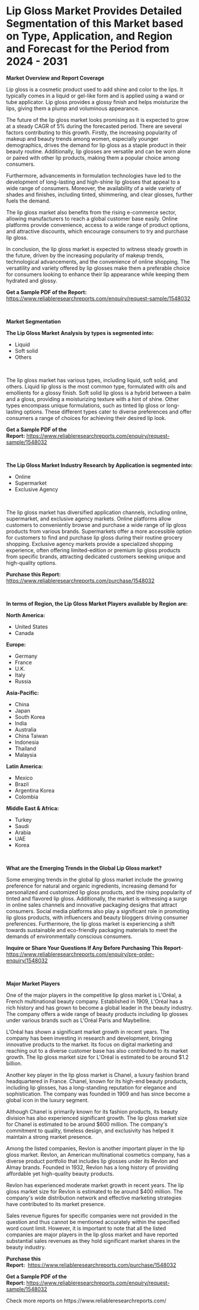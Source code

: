 <p><h1>Lip Gloss Market Provides Detailed Segmentation of this Market based on Type, Application, and Region and Forecast for the Period from 2024 - 2031</h1></p><p><strong>Market Overview and Report Coverage</strong></p>
<p><p>Lip gloss is a cosmetic product used to add shine and color to the lips. It typically comes in a liquid or gel-like form and is applied using a wand or tube applicator. Lip gloss provides a glossy finish and helps moisturize the lips, giving them a plump and voluminous appearance.</p><p>The future of the lip gloss market looks promising as it is expected to grow at a steady CAGR of 5% during the forecasted period. There are several factors contributing to this growth. Firstly, the increasing popularity of makeup and beauty trends among women, especially younger demographics, drives the demand for lip gloss as a staple product in their beauty routine. Additionally, lip glosses are versatile and can be worn alone or paired with other lip products, making them a popular choice among consumers.</p><p>Furthermore, advancements in formulation technologies have led to the development of long-lasting and high-shine lip glosses that appeal to a wide range of consumers. Moreover, the availability of a wide variety of shades and finishes, including tinted, shimmering, and clear glosses, further fuels the demand.</p><p>The lip gloss market also benefits from the rising e-commerce sector, allowing manufacturers to reach a global customer base easily. Online platforms provide convenience, access to a wide range of product options, and attractive discounts, which encourage consumers to try and purchase lip gloss.</p><p>In conclusion, the lip gloss market is expected to witness steady growth in the future, driven by the increasing popularity of makeup trends, technological advancements, and the convenience of online shopping. The versatility and variety offered by lip glosses make them a preferable choice for consumers looking to enhance their lip appearance while keeping them hydrated and glossy.</p></p>
<p><strong>Get a Sample PDF of the Report:</strong> <a href="https://www.reliableresearchreports.com/enquiry/request-sample/1548032">https://www.reliableresearchreports.com/enquiry/request-sample/1548032</a></p>
<p>&nbsp;</p>
<p><strong>Market Segmentation</strong></p>
<p><strong>The Lip Gloss Market Analysis by types is segmented into:</strong></p>
<p><ul><li>Liquid</li><li>Soft solid</li><li>Others</li></ul></p>
<p>&nbsp;</p>
<p><p>The lip gloss market has various types, including liquid, soft solid, and others. Liquid lip gloss is the most common type, formulated with oils and emollients for a glossy finish. Soft solid lip gloss is a hybrid between a balm and a gloss, providing a moisturizing texture with a hint of shine. Other types encompass unique formulations, such as tinted lip gloss or long-lasting options. These different types cater to diverse preferences and offer consumers a range of choices for achieving their desired lip look.</p></p>
<p><strong>Get a Sample PDF of the Report:</strong>&nbsp;<a href="https://www.reliableresearchreports.com/enquiry/request-sample/1548032">https://www.reliableresearchreports.com/enquiry/request-sample/1548032</a></p>
<p>&nbsp;</p>
<p><strong>The Lip Gloss Market Industry Research by Application is segmented into:</strong></p>
<p><ul><li>Online</li><li>Supermarket</li><li>Exclusive Agency</li></ul></p>
<p>&nbsp;</p>
<p><p>The lip gloss market has diversified application channels, including online, supermarket, and exclusive agency markets. Online platforms allow customers to conveniently browse and purchase a wide range of lip gloss products from various brands. Supermarkets offer a more accessible option for customers to find and purchase lip gloss during their routine grocery shopping. Exclusive agency markets provide a specialized shopping experience, often offering limited-edition or premium lip gloss products from specific brands, attracting dedicated customers seeking unique and high-quality options.</p></p>
<p><strong>Purchase this Report:</strong>&nbsp; <a href="https://www.reliableresearchreports.com/purchase/1548032">https://www.reliableresearchreports.com/purchase/1548032</a></p>
<p>&nbsp;</p>
<p><strong>In terms of Region, the Lip Gloss Market Players available by Region are:</strong></p>
<p>
    <p> <strong> North America: </strong>
        <ul>
            <li>United States</li>
            <li>Canada</li>
        </ul>
        </p> 
    <p> <strong> Europe: </strong>
        <ul>
            <li>Germany</li>
            <li>France</li>
            <li>U.K.</li>
            <li>Italy</li>
            <li>Russia</li>
        </ul>
        </p> 
    <p> <strong> Asia-Pacific: </strong>
        <ul>
            <li>China</li>
            <li>Japan</li>
            <li>South Korea</li>
            <li>India</li>
            <li>Australia</li>
            <li>China Taiwan</li>
            <li>Indonesia</li>
            <li>Thailand</li>
            <li>Malaysia</li>
        </ul>
        </p> 
    <p> <strong> Latin America: </strong>
        <ul>
            <li>Mexico</li>
            <li>Brazil</li>
            <li>Argentina Korea</li>
            <li>Colombia</li>
        </ul>
        </p> 
    <p> <strong> Middle East & Africa: </strong>
        <ul>
            <li>Turkey</li>
            <li>Saudi</li>
            <li>Arabia</li>
            <li>UAE</li>
            <li>Korea</li>
        </ul>
    </p>
    </p>
<p>&nbsp;</p>
<p><strong>What are the Emerging Trends in the Global Lip Gloss market?</strong></p>
<p><p>Some emerging trends in the global lip gloss market include the growing preference for natural and organic ingredients, increasing demand for personalized and customized lip gloss products, and the rising popularity of tinted and flavored lip gloss. Additionally, the market is witnessing a surge in online sales channels and innovative packaging designs that attract consumers. Social media platforms also play a significant role in promoting lip gloss products, with influencers and beauty bloggers driving consumer preferences. Furthermore, the lip gloss market is experiencing a shift towards sustainable and eco-friendly packaging materials to meet the demands of environmentally conscious consumers.</p></p>
<p><strong>Inquire or Share Your Questions If Any Before Purchasing This Report</strong>- <a href="https://www.reliableresearchreports.com/enquiry/pre-order-enquiry/1548032">https://www.reliableresearchreports.com/enquiry/pre-order-enquiry/1548032</a></p>
<p>&nbsp;</p>
<p><strong>Major Market Players</strong></p>
<p><p>One of the major players in the competitive lip gloss market is L'Oréal, a French multinational beauty company. Established in 1909, L'Oréal has a rich history and has grown to become a global leader in the beauty industry. The company offers a wide range of beauty products including lip glosses under various brands such as L'Oréal Paris and Maybelline.</p><p>L'Oréal has shown a significant market growth in recent years. The company has been investing in research and development, bringing innovative products to the market. Its focus on digital marketing and reaching out to a diverse customer base has also contributed to its market growth. The lip gloss market size for L'Oréal is estimated to be around $1.2 billion.</p><p>Another key player in the lip gloss market is Chanel, a luxury fashion brand headquartered in France. Chanel, known for its high-end beauty products, including lip glosses, has a long-standing reputation for elegance and sophistication. The company was founded in 1909 and has since become a global icon in the luxury segment.</p><p>Although Chanel is primarily known for its fashion products, its beauty division has also experienced significant growth. The lip gloss market size for Chanel is estimated to be around $600 million. The company's commitment to quality, timeless design, and exclusivity has helped it maintain a strong market presence.</p><p>Among the listed companies, Revlon is another important player in the lip gloss market. Revlon, an American multinational cosmetics company, has a diverse product portfolio that includes lip glosses under its Revlon and Almay brands. Founded in 1932, Revlon has a long history of providing affordable yet high-quality beauty products.</p><p>Revlon has experienced moderate market growth in recent years. The lip gloss market size for Revlon is estimated to be around $400 million. The company's wide distribution network and effective marketing strategies have contributed to its market presence.</p><p>Sales revenue figures for specific companies were not provided in the question and thus cannot be mentioned accurately within the specified word count limit. However, it is important to note that all the listed companies are major players in the lip gloss market and have reported substantial sales revenues as they hold significant market shares in the beauty industry.</p></p>
<p><strong>Purchase this Report:</strong>&nbsp;&nbsp;<a href="https://www.reliableresearchreports.com/purchase/1548032">https://www.reliableresearchreports.com/purchase/1548032</a></p>
<p></p>
<p><strong>Get a Sample PDF of the Report:</strong>&nbsp;<a href="https://www.reliableresearchreports.com/enquiry/request-sample/1548032">https://www.reliableresearchreports.com/enquiry/request-sample/1548032</a></p>
<p>Check more reports on https://www.reliableresearchreports.com/</p>